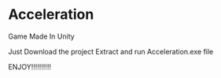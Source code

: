 # Acceleration
Game Made In Unity

Just Download the project Extract and run Acceleration.exe file

ENJOY!!!!!!!!!!
